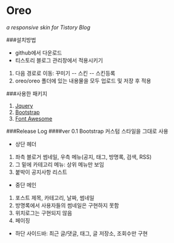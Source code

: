# Oreo
_a responsive skin for Tistory Blog_

###설치방법
* github에서 다운로드
* 티스토리 블로그 관리창에서 적용시키기
 1. 다음 경로로 이동: 꾸미기 -- 스킨 -- 스킨등록
 2. oreo/oreo 폴더에 있는 내용물을 모두 업로드 및 저장 후 적용

###사용한 패키지
1. [Jquery](https://jquery.com)
2. [Bootstrap](http://getbootstrap.com)
3. [Font Awesome](http://fontawesome.io)

###Release Log
####ver 0.1
Bootstrap 커스텀 스타일을 그대로 사용
* 상단 헤더
 1. 좌측 블로거 썸네일, 우측 메뉴(공지, 태그, 방명록, 검색, RSS)
 2. 그 밑에 카테고리 메뉴: 상위 메뉴만 보임
 3. 붙박이 공지사항 리스트
* 중단 메인
 1. 포스트 제목, 카테고리, 날짜, 썸네일
 2. 방명록에서 사용자들의 썸네일은 구현하지 못함
 3. 위치로그는 구현되지 않음
 4. 페이징
* 하단 사이드바: 최근 글/댓글, 태그, 글 저장소, 조회수만 구현


